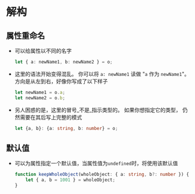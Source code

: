 # 解构

## 属性重命名

  - 可以给属性以不同的名字

    ```typescript
    let { a: newName1, b: newName2 } = o;
    ```

  - 这里的语法开始变得混乱。 你可以将 `a: newName1` 读做 "`a` 作为 `newName1`"。 方向是从左到右，好像你写成了以下样子

    ```typescript
    let newName1 = o.a;
    let newName2 = o.b;
    ```

  - 另人困惑的是，这里的冒号\_不是\_指示类型的。 如果你想指定它的类型， 仍然需要在其后写上完整的模式

    ```typescript
    let {a, b}: {a: string, b: number} = o;
    ```

## 默认值

  - 可以为属性指定一个默认值，当属性值为`undefined`时，将使用该默认值

    ```typescript
    function keepWholeObject(wholeObject: { a: string, b?: number }) {
        let { a, b = 1001 } = wholeObject;
    }
    ```
